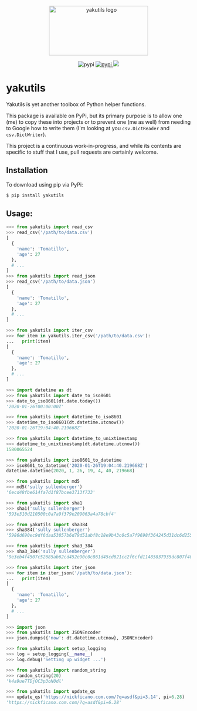<div align="center">
  <p>
    <img src="https://assets.nickficano.com/gh-yakutils.min.svg" width="270" height="135" alt="yakutils logo" />
  </p>
<p align="center">
  <img src="https://img.shields.io/pypi/v/yakutils.svg" alt="pypi">
  <a href="https://pypi.org/project/yakutils/">
    <img src="https://img.shields.io/pypi/dm/yakutils.svg" alt="pypi">
  </a>
  <a href="https://pypi.python.org/pypi/yakutils/">
    <img src="https://img.shields.io/pypi/pyversions/yakutils.svg" />
  </a>
</p>
</div>

# yakutils

Yakutils is yet another toolbox of Python helper functions.

This package is available on PyPi, but its primary purpose is to allow one (me) to copy these into projects or to prevent one (me as well) from needing to Google how to write them (I'm looking at you ``csv.DictReader`` and ``csv.DictWriter``).

This project is a continuous work-in-progress, and while its contents are specific to stuff that I use, pull requests are certainly welcome.

## Installation

To download using pip via PyPi:

```bash
$ pip install yakutils
```

## Usage:

```python
>>> from yakutils import read_csv
>>> read_csv('/path/to/data.csv')
[
  {
    'name': 'Tomatillo',
    'age': 27
  },
  # ...
]
>>> from yakutils import read_json
>>> read_csv('/path/to/data.json')
[
  {
    'name': 'Tomatillo',
    'age': 27
  },
  # ...
]

>>> from yakutils import iter_csv
>>> for item in yakutils.iter_csv('/path/to/data.csv'):
...   print(item)
[
  {
    'name': 'Tomatillo',
    'age': 27
  },
  # ...
]

>>> import datetime as dt
>>> from yakutils import date_to_iso8601
>>> date_to_iso8601(dt.date.today())
'2020-01-26T00:00:00Z'

>>> from yakutils import datetime_to_iso8601
>>> datetime_to_iso8601(dt.datetime.utcnow())
'2020-01-26T19:04:40.219668Z'

>>> from yakutils import datetime_to_unixtimestamp
>>> datetime_to_unixtimestamp(dt.datetime.utcnow())
1580065524

>>> from yakutils import iso8601_to_datetime
>>> iso8601_to_datetime('2020-01-26T19:04:40.219668Z')
datetime.datetime(2020, 1, 26, 19, 4, 40, 219668)

>>> from yakutils import md5
>>> md5('sully sullenberger')
'6ecd48fbe614fa7d1f87bcee3713f733'

>>> from yakutils import sha1
>>> sha1('sully sullenberger')
'593e310d210500c0a7a9f379e209063a4a78cbf4'

>>> from yakutils import sha384
>>> sha384('sully sullenberger')
'5986d690ec9df6daa53857b6d79d51abf8c18e9b43c0c5a7f9698f364245d31dc6d2558e01e225cc0d120cfda52646f8'

>>> from yakutils import sha3_384
>>> sha3_384('sully sullenberger')
'9e3eb4f4507c52685ab62cd452e90c0c861d45cd621cc2f6cfd11485837935dc807f40fbfce32c61c9102b0b3cb6de8c'

>>> from yakutils import iter_json
>>> for item in iter_json('/path/to/data.json'):
...   print(item)
[
  {
    'name': 'Tomatillo',
    'age': 27
  },
  # ...
]

>>> import json
>>> from yakutils import JSONEncoder
>>> json.dumps({'now': dt.datetime.utcnow}, JSONEncoder)

>>> from yakutils import setup_logging
>>> log = setup_logging(__name__)
>>> log.debug('Setting up widget ...')

>>> from yakutils import random_string
>>> random_string(20)
'k4a9ue7TDjOC3p3oN0dl'

>>> from yakutils import update_qs
>>> update_qs('https://nickficano.com.com/?q=asdf&pi=3.14', pi=6.28)
'https://nickficano.com.com/?q=asdf&pi=6.28'
```
